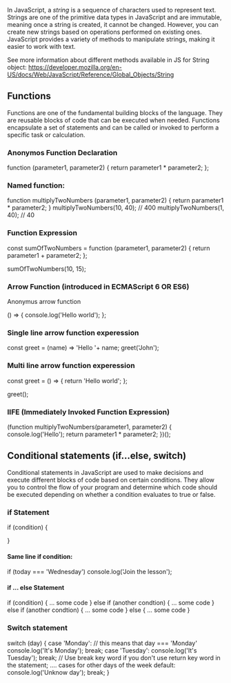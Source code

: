 In JavaScript, a *string* is a sequence of characters used to represent text. Strings are one of the primitive data types in JavaScript and are immutable, meaning once a string is created, it cannot be changed. However, you can create new strings based on operations performed on existing ones. JavaScript provides a variety of methods to manipulate strings, making it easier to work with text.

See more information about different methods available in JS for String object: https://developer.mozilla.org/en-US/docs/Web/JavaScript/Reference/Global_Objects/String


## Functions

Functions are one of the fundamental building blocks of the language. They are reusable blocks of code that can be executed when needed. Functions encapsulate a set of statements and can be called or invoked to perform a specific task or calculation. 

### Anonymos Function Declaration 
function (parameter1, parameter2) {
  return parameter1 * parameter2;
};

<!-- Example of using anonymus function
const button = document.getElementById('submitButton');

button.addEventListener('click', () => {
  console.log('User clicked the button!');
  handleFormSubmit();
}); -->

### Named function:
function multiplyTwoNumbers (parameter1, parameter2) {
  return parameter1 * parameter2;
}
multiplyTwoNumbers(10, 40); // 400
multiplyTwoNumbers(1, 40); // 40

### Function Expression
const sumOfTwoNumbers = function (parameter1, parameter2) {
  return parameter1 + parameter2;
};

sumOfTwoNumbers(10, 15);

### Arrow Function (introduced in ECMAScript 6 OR ES6)
Anonymus arrow function

() => {
  console.log('Hello world');
};

### Single line arrow function experession
const greet = (name) => 'Hello '+ name;
greet('John');

### Multi line arrow function experession
const greet = () => {
  return 'Hello world';
};

greet();

### IIFE (Immediately Invoked Function Expression)
(function multiplyTwoNumbers(parameter1, parameter2) {
	console.log('Hello');
	return parameter1 * parameter2;
})();


## Conditional statements (if...else, switch)

Conditional statements in JavaScript are used to make decisions and execute different blocks of code based on certain conditions. They allow you to control the flow of your program and determine which code should be executed depending on whether a condition evaluates to true or false.

### if Statement

if (condition) {

}
#### Same line if condition:
if (today === 'Wednesday') console.log('Join the lesson');

#### if ... else Statement
if (condition) {
 ... some code
} else if (another condtion) {
 ... some code
} else if (another condtion) {
 ... some code
} else {
 ... some code
}


### Switch statement
switch (day) {
  case 'Monday':  // this means that day === 'Monday'
   console.log('It\'s Monday'); 
   break;
  case 'Tuesday':
    console.log('It\'s Tuesday');
    break; // Use break key word if you don't use return key word in the statement;
    .... cases for other days of the week
  default:
    console.log('Unknow day');
    break;
}
